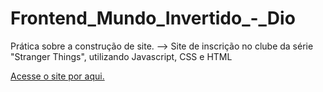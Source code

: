 # Frontend_Mundo_Invertido_-_Dio
Prática sobre a construção de site. 
--> Site de inscrição no clube da série "Stranger Things", utilizando Javascript, CSS e HTML

<a href="https://wandressareis.github.io/Frontend_Mundo-Invertido_-_Dio/"> Acesse o site por aqui. </a>